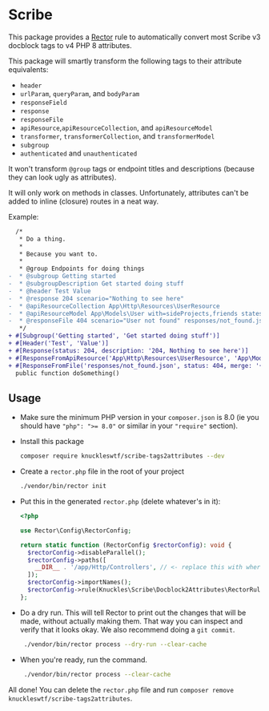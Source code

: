 # Scribe


This package provides a [Rector](https://github.com/rectorphp/rector) rule to automatically convert most Scribe v3 docblock tags to v4 PHP 8 attributes.

This package will smartly transform the following tags to their attribute equivalents:

- `header`
- `urlParam`, `queryParam`, and `bodyParam`
- `responseField`
- `response`
- `responseFile`
- `apiResource`,`apiResourceCollection`, and `apiResourceModel`
- `transformer`, `transformerCollection`, and `transformerModel`
- `subgroup`
- `authenticated` and `unauthenticated`

It won't transform `@group` tags or endpoint titles and descriptions (because they can look ugly as attributes).

It will only work on methods in classes. Unfortunately, attributes can't be added to inline (closure) routes in a neat way.

Example:

```diff
  /*
   * Do a thing.
   *
   * Because you want to.
   *
   * @group Endpoints for doing things
-  * @subgroup Getting started
-  * @subgroupDescription Get started doing stuff
-  * @header Test Value
-  * @response 204 scenario="Nothing to see here"
-  * @apiResourceCollection App\Http\Resources\UserResource
-  * @apiResourceModel App\Models\User with=sideProjects,friends states=admin paginate=12,simple
-  * @responseFile 404 scenario="User not found" responses/not_found.json {"resource": "user"}
   */
+ #[Subgroup('Getting started', 'Get started doing stuff')]
+ #[Header('Test', 'Value')]
+ #[Response(status: 204, description: '204, Nothing to see here')]
+ #[ResponseFromApiResource('App\Http\Resources\UserResource', 'App\Models\User', collection: true, factoryStates: ['admin'], with: ['sideProjects', 'friends'], simplePaginate: 12)]
+ #[ResponseFromFile('responses/not_found.json', status: 404, merge: '{"resource": "user"}', description: '404, User not found')]
  public function doSomething()
```

## Usage
- Make sure the minimum PHP version in your `composer.json` is 8.0 (ie you should have `"php": ">= 8.0"` or similar in your `"require"` section).
- Install this package
  ```sh
  composer require knuckleswtf/scribe-tags2attributes --dev
  ```

- Create a `rector.php` file in the root of your project
  ```sh
  ./vendor/bin/rector init
  ```

- Put this in the generated `rector.php` (delete whatever's in it):
  ```php
  <?php

  use Rector\Config\RectorConfig;
  
  return static function (RectorConfig $rectorConfig): void {
    $rectorConfig->disableParallel();
    $rectorConfig->paths([
      __DIR__ . '/app/Http/Controllers', // <- replace this with wherever your controllers are
    ]);
    $rectorConfig->importNames();
    $rectorConfig->rule(Knuckles\Scribe\Docblock2Attributes\RectorRule::class);
  };
  ```

- Do a dry run. This will tell Rector to print out the changes that will be made, without actually making them. That way you can inspect and verify that it looks okay. We also recommend doing a `git commit`.
  ```sh
   ./vendor/bin/rector process --dry-run --clear-cache
  ```

- When you're ready, run the command.
  ```sh
   ./vendor/bin/rector process --clear-cache
  ```

All done! You can delete the `rector.php` file and run `composer remove knuckleswtf/scribe-tags2attributes`.
